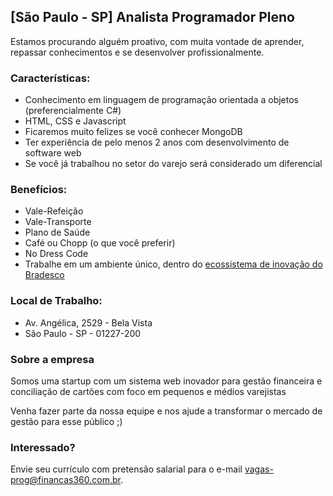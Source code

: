 ## [São Paulo - SP] Analista Programador Pleno

Estamos procurando alguém proativo, com muita vontade de aprender, repassar conhecimentos e se desenvolver profissionalmente. 

### Características:
- Conhecimento em linguagem de programação orientada a objetos (preferencialmente C#)
- HTML, CSS e Javascript
- Ficaremos muito felizes se você conhecer MongoDB
- Ter experiência de pelo menos 2 anos com desenvolvimento de software web
- Se você já trabalhou no setor do varejo será considerado um diferencial

### Benefícios:
 - Vale-Refeição
 - Vale-Transporte
 - Plano de Saúde
 - Café ou Chopp (o que você preferir)
 - No Dress Code
 - Trabalhe em um ambiente único, dentro do [ecossistema de inovação do Bradesco](https://inovabra.com.br/subhomes/habitat/)

### Local de Trabalho:
 - Av. Angélica, 2529 - Bela Vista 
 - São Paulo - SP - 01227-200

### Sobre a empresa
Somos uma startup com um sistema web inovador para gestão financeira e conciliação de cartões com foco em pequenos e médios varejistas

Venha fazer parte da nossa equipe e nos ajude a transformar o mercado de gestão para esse público ;)

### Interessado? 
Envie seu currículo com pretensão salarial para o e-mail vagas-prog@financas360.com.br.
